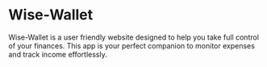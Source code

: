 # Wise-Wallet
Wise-Wallet is a user friendly website designed to help you take full control of your finances. This app is your perfect companion to monitor expenses and track income effortlessly.

